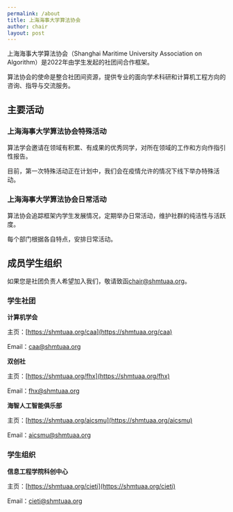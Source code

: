 ```yaml
---
permalink: /about
title: 上海海事大学算法协会
author: chair
layout: post
---
```


上海海事大学算法协会（Shanghai Maritime University Association on Algorithm）是2022年由学生发起的社团间合作框架。

算法协会的使命是整合社团间资源，提供专业的面向学术科研和计算机工程方向的咨询、指导与交流服务。

<!-- more -->

## 主要活动

### 上海海事大学算法协会特殊活动

算法学会邀请在领域有积累、有成果的优秀同学，对所在领域的工作和方向作指引性报告。

目前，第一次特殊活动正在计划中，我们会在疫情允许的情况下线下举办特殊活动。

### 上海海事大学算法协会日常活动

算法协会追踪框架内学生发展情况，定期举办日常活动，维护社群的纯洁性与活跃度。

每个部门根据各自特点，安排日常活动。

## 成员学生组织

如果您是社团负责人希望加入我们，敬请致函[chair@shmtuaa.org](mailto:chair@shmtuaa.org)。

### 学生社团

**计算机学会**

主页：[https://shmtuaa.org/caa](https://shmtuaa.org/caa)

Email：[caa@shmtuaa.org](mailto:caa@shmtuaa.org)

**双创社**

主页：[https://shmtuaa.org/fhx](https://shmtuaa.org/fhx)

Email：[fhx@shmtuaa.org](mailto:fhx@shmtuaa.org)

**海智人工智能俱乐部**

主页：[https://shmtuaa.org/aicsmu](https://shmtuaa.org/aicsmu)

Email：[aicsmu@shmtuaa.org](mailto:aicsmu@shmtuaa.org)

### 学生组织

**信息工程学院科创中心**

主页：[https://shmtuaa.org/cieti](https://shmtuaa.org/cieti)

Email：[cieti@shmtuaa.org](mailto:cieti@shmtuaa.org)